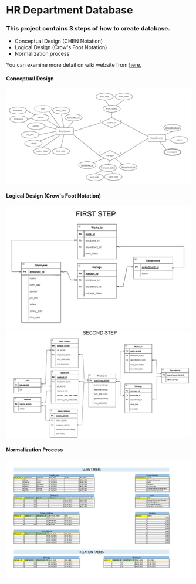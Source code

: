 # HR Department Database

### This project contains 3 steps of how to create database. 

* Conceptual Design (CHEN Notation)
* Logical Design (Crow's Foot Notation)
* Normalization process

You can examine more detail on wiki website from [here.](https://en.wikipedia.org/wiki/Entity%E2%80%93relationship_model)

#### Conceptual Design
![Proejct of Conceptual Design](https://github.com/halilugur/database_ca1/blob/master/project/Conceptual%20Design.png)

#### Logical Design (Crow's Foot Notation)
![Proejct of Logical Design Step 1](https://github.com/halilugur/database_ca1/blob/master/project/Logical%20Design%20Step%201.png)
![Proejct of Logical Design Step 2](https://github.com/halilugur/database_ca1/blob/master/project/Logical%20Design%20Step%202.png)

#### Normalization Process
![Proejct of Normalization Process](https://github.com/halilugur/database_ca1/blob/master/project/Logical%20Design.png)
